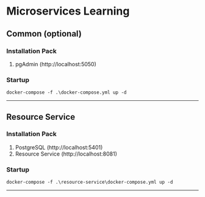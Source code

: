 # Microservices Learning

## Common (optional)

### Installation Pack
1. pgAdmin (http://localhost:5050)

### Startup
```
docker-compose -f .\docker-compose.yml up -d
``````

---

## Resource Service

### Installation Pack
1. PostgreSQL (http://localhost:5401)
2. Resource Service (http://localhost:8081)

### Startup
```
docker-compose -f .\resource-service\docker-compose.yml up -d
```

---
